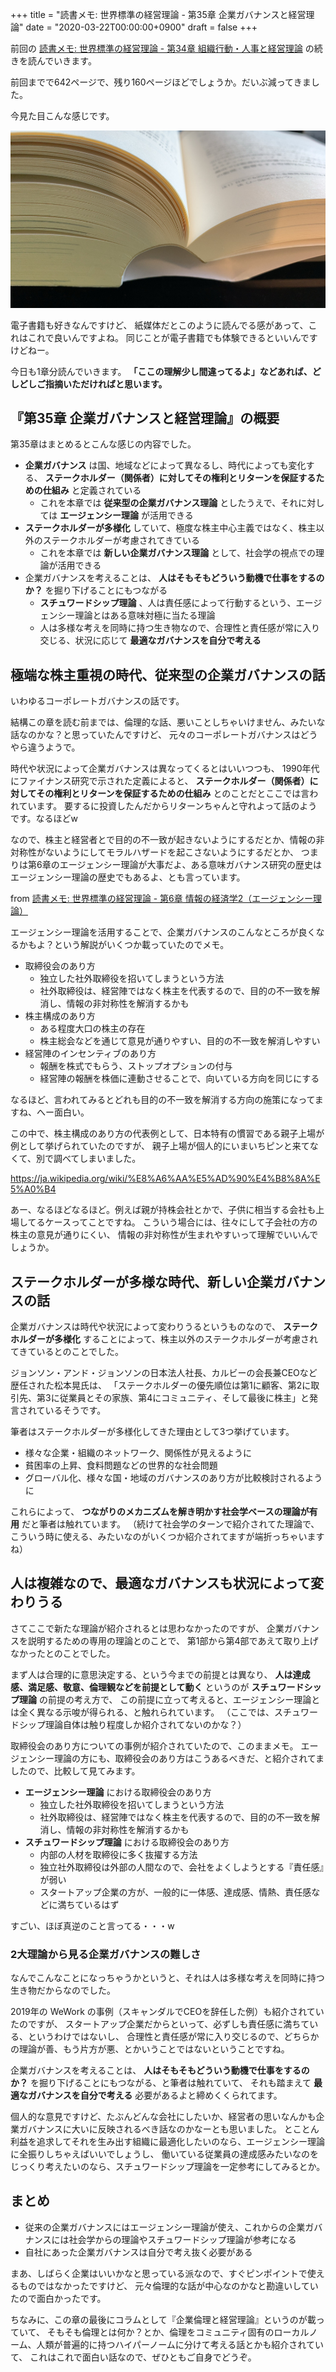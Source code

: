 +++
title = "読書メモ: 世界標準の経営理論 - 第35章 企業ガバナンスと経営理論"
date = "2020-03-22T00:00:00+0900"
draft = false
+++

前回の [読書メモ: 世界標準の経営理論 - 第34章 組織行動・人事と経営理論](/biz/20200321/) の続きを読んでいきます。

前回までで642ページで、残り160ページほどでしょうか。だいぶ減ってきました。

今見た目こんな感じです。

![第35章まで到達](resource01.jpg)

電子書籍も好きなんですけど、
紙媒体だとこのように読んでる感があって、これはこれで良いんですよね。
同じことが電子書籍でも体験できるといいんですけどねー。

今日も1章分読んでいきます。
**「ここの理解少し間違ってるよ」などあれば、どしどしご指摘いただければと思います。**



## 『第35章 企業ガバナンスと経営理論』の概要

第35章はまとめるとこんな感じの内容でした。

- **企業ガバナンス** は国、地域などによって異なるし、時代によっても変化する、 **ステークホルダー（関係者）に対してその権利とリターンを保証するための仕組み** と定義されている
    - これを本章では **従来型の企業ガバナンス理論** としたうえで、それに対しては **エージェンシー理論** が活用できる
- **ステークホルダーが多様化** していて、極度な株主中心主義ではなく、株主以外のステークホルダーが考慮されてきている
    - これを本章では **新しい企業ガバナンス理論** として、社会学の視点での理論が活用できる
- 企業ガバナンスを考えることは、 **人はそもそもどういう動機で仕事をするのか？** を掘り下げることにもつながる
    - **スチュワードシップ理論** 、人は責任感によって行動するという、エージェンシー理論とはある意味対極に当たる理論
    - 人は多様な考えを同時に持つ生き物なので、合理性と責任感が常に入り交じる、状況に応じて **最適なガバナンスを自分で考える**



## 極端な株主重視の時代、従来型の企業ガバナンスの話

いわゆるコーポレートガバナンスの話です。

結構この章を読む前までは、倫理的な話、悪いことしちゃいけません、みたいな話なのかな？と思っていたんですけど、
元々のコーポレートガバナンスはどうやら違うようで。

時代や状況によって企業ガバナンスは異なってくるとはいいつつも、
1990年代にファイナンス研究で示された定義によると、
**ステークホルダー（関係者）に対してその権利とリターンを保証するための仕組み**
とのことだとここでは言われています。
要するに投資したんだからリターンちゃんと守れよって話のようです。なるほどw

なので、株主と経営者とで目的の不一致が起きないようにするだとか、情報の非対称性がないようにしてモラルハザードを起こさないようにするだとか、
つまりは第6章のエージェンシー理論が大事だよ、ある意味ガバナンス研究の歴史はエージェンシー理論の歴史でもあるよ、とも言っています。

from [読書メモ: 世界標準の経営理論 - 第6章 情報の経済学2（エージェンシー理論）](/biz/20200208/)

エージェンシー理論を活用することで、企業ガバナンスのこんなところが良くなるかもよ？という解説がいくつか載っていたのでメモ。

- 取締役会のあり方
    - 独立した社外取締役を招いてしまうという方法
    - 社外取締役は、経営陣ではなく株主を代表するので、目的の不一致を解消し、情報の非対称性を解消するかも
- 株主構成のあり方
    - ある程度大口の株主の存在
    - 株主総会などを通じて意見が通りやすい、目的の不一致を解消しやすい
- 経営陣のインセンティブのあり方
    - 報酬を株式でもらう、ストップオプションの付与
    - 経営陣の報酬を株価に連動させることで、向いている方向を同じにする

なるほど、言われてみるとどれも目的の不一致を解消する方向の施策になってますね、へー面白い。

この中で、株主構成のあり方の代表例として、日本特有の慣習である親子上場が例として挙げられていたのですが、
親子上場が個人的にいまいちピンと来てなくて、別で調べてしまいました。

https://ja.wikipedia.org/wiki/%E8%A6%AA%E5%AD%90%E4%B8%8A%E5%A0%B4

あー、なるほどなるほど。例えば親が持株会社とかで、子供に相当する会社も上場してるケースってことですね。
こういう場合には、往々にして子会社の方の株主の意見が通りにくい、
情報の非対称性が生まれやすいって理解でいいんでしょうか。



## ステークホルダーが多様な時代、新しい企業ガバナンスの話

企業ガバナンスは時代や状況によって変わりうるというものなので、
**ステークホルダーが多様化** することによって、株主以外のステークホルダーが考慮されてきているとのことでした。

ジョンソン・アンド・ジョンソンの日本法人社長、カルビーの会長兼CEOなど歴任された松本晃氏は、
「ステークホルダーの優先順位は第1に顧客、第2に取引先、第3に従業員とその家族、第4にコミュニティ、そして最後に株主」と発言されているそうです。

筆者はステークホルダーが多様化してきた理由として3つ挙げています。

- 様々な企業・組織のネットワーク、関係性が見えるように
- 貧困率の上昇、食料問題などの世界的な社会問題
- グローバル化、様々な国・地域のガバナンスのあり方が比較検討されるように

これらによって、 **つながりのメカニズムを解き明かす社会学ベースの理論が有用** だと筆者は触れています。
（続けて社会学のターンで紹介されてた理論で、こういう時に使える、みたいなのがいくつか紹介されてますが端折っちゃいますね）



## 人は複雑なので、最適なガバナンスも状況によって変わりうる

さてここで新たな理論が紹介されるとは思わなかったのですが、
企業ガバナンスを説明するための専用の理論とのことで、
第1部から第4部であえて取り上げなかったとのことでした。

まず人は合理的に意思決定する、という今までの前提とは異なり、
**人は達成感、満足感、敬意、倫理観などを前提として動く** というのが **スチュワードシップ理論** の前提の考え方で、
この前提に立って考えると、エージェンシー理論とは全く異なる示唆が得られる、と触れられています。
（ここでは、スチュワードシップ理論自体は触り程度しか紹介されてないのかな？）

取締役会のあり方についての事例が紹介されていたので、このままメモ。
エージェンシー理論の方にも、取締役会のあり方はこうあるべきだ、と紹介されてましたので、比較して見てみます。

- **エージェンシー理論** における取締役会のあり方
    - 独立した社外取締役を招いてしまうという方法
    - 社外取締役は、経営陣ではなく株主を代表するので、目的の不一致を解消し、情報の非対称性を解消するかも
- **スチュワードシップ理論** における取締役会のあり方
    - 内部の人材を取締役に多く抜擢する方法
    - 独立社外取締役は外部の人間なので、会社をよくしようとする『責任感』が弱い
    - スタートアップ企業の方が、一般的に一体感、達成感、情熱、責任感などに満ちているはず

すごい、ほぼ真逆のこと言ってる・・・w

### 2大理論から見る企業ガバナンスの難しさ

なんでこんなことになっちゃうかというと、それは人は多様な考えを同時に持つ生き物だからなのでした。

2019年の WeWork の事例（スキャンダルでCEOを辞任した例）も紹介されていたのですが、
スタートアップ企業だからといって、必ずしも責任感に満ちている、というわけではないし、
合理性と責任感が常に入り交じるので、どちらかの理論が善、もう片方が悪、とかいうことではないということですね。

企業ガバナンスを考えることは、 **人はそもそもどういう動機で仕事をするのか？** を掘り下げることにもつながる、と筆者は触れていて、
それも踏まえて **最適なガバナンスを自分で考える** 必要があるよと締めくくられてます。

個人的な意見ですけど、たぶんどんな会社にしたいか、経営者の思いなんかも企業ガバナンスに大いに反映されるべき話なのかなーとも思いました。
とことん利益を追求してそれを生み出す組織に最適化したいのなら、エージェンシー理論に全振りしちゃえばいいでしょうし、
働いている従業員の達成感みたいなのをじっくり考えたいのなら、スチュワードシップ理論を一定参考にしてみるとか。



## まとめ

- 従来の企業ガバナンスにはエージェンシー理論が使え、これからの企業ガバナンスには社会学からの理論やスチュワードシップ理論が参考になる
- 自社にあった企業ガバナンスは自分で考え抜く必要がある

まあ、しばらく企業はいいかなと思っている派なので、すぐピンポイントで使えるものではなかったですけど、
元々倫理的な話が中心なのかなと勘違いしていたので面白かったです。

ちなみに、この章の最後にコラムとして『企業倫理と経営理論』というのが載っていて、
そもそも倫理とは何か？とか、倫理をコミュニティ固有のローカルノーム、人類が普遍的に持つハイパーノームに分けて考える話とかも紹介されていて、
これはこれで面白い話なので、ぜひともご自身でどうぞ。
